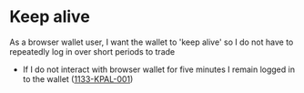 # Keep alive

As a browser wallet user, I want the wallet to 'keep alive' so I do not have to repeatedly log in over short periods to trade

- If I do not interact with browser wallet for five minutes I remain logged in to the wallet (<a name="1133-KPAL-001" href="#1133-KPAL-001">1133-KPAL-001</a>)
